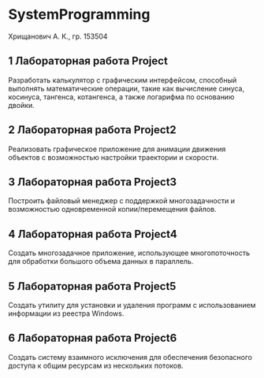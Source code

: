 # SystemProgramming
Хрищанович А. К., гр. 153504
## 1 Лабораторная работа Project
Разработать калькулятор с графическим интерфейсом, способный выполнять математические операции, такие как вычисление синуса, косинуса, тангенса, котангенса, а также логарифма по основанию двойки.
## 2 Лабораторная работа Project2
Реализовать графическое приложение для анимации движения объектов с возможностью настройки траектории и скорости.
## 3 Лабораторная работа Project3
Построить файловый менеджер с поддержкой многозадачности и возможностью одновременной копии/перемещения файлов.
## 4 Лабораторная работа Project4
Создать многозадачное приложение, использующее многопоточность для обработки большого объема данных в параллель.
## 5 Лабораторная работа Project5
Создать утилиту для установки и удаления программ с использованием информации из реестра Windows.
## 6 Лабораторная работа Project6
Создать систему взаимного исключения для обеспечения безопасного доступа к общим ресурсам из нескольких потоков.
